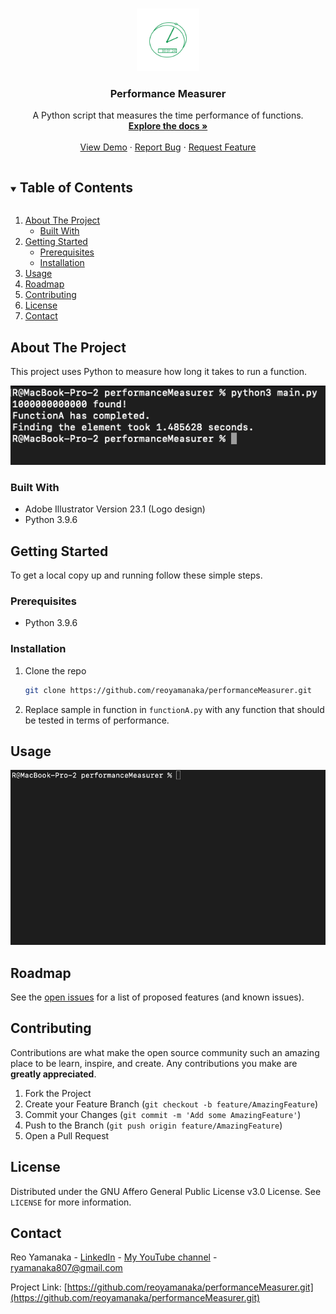 <!--
*** Thanks for checking out this project. If you have a suggestion
*** that would make this better, please fork the repo and create a pull request
*** or simply open an issue with the tag "enhancement".
***
-->


<!-- PROJECT LOGO -->
<br />
<p align="center">
  <a href="https://github.com/reoyamanaka/performanceMeasurer.git">
    <img src="media/performanceMeasurer.svg" alt="Logo" width="100" height="100">
  </a>

  <h3 align="center">Performance Measurer</h3>

  <p align="center">
    A Python script that measures the time performance of functions.
    <br />
    <a href="https://github.com/reoyamanaka/performanceMeasurer"><strong>Explore the docs »</strong></a>
    <br />
    <br />
    <a href="#usage">View Demo</a>
    ·
    <a href="https://github.com/reoyamanaka/performanceMeasurer/issues">Report Bug</a>
    ·
    <a href="https://github.com/reoyamanaka/performanceMeasurer/issues">Request Feature</a>
  </p>
</p>



<!-- TABLE OF CONTENTS -->
<details open="open">
  <summary><h2 style="display: inline-block">Table of Contents</h2></summary>
  <ol>
    <li>
      <a href="#about-the-project">About The Project</a>
      <ul>
        <li><a href="#built-with">Built With</a></li>
      </ul>
    </li>
    <li>
      <a href="#getting-started">Getting Started</a>
      <ul>
        <li><a href="#prerequisites">Prerequisites</a></li>
        <li><a href="#installation">Installation</a></li>
      </ul>
    </li>
    <li><a href="#usage">Usage</a></li>
    <li><a href="#roadmap">Roadmap</a></li>
    <li><a href="#contributing">Contributing</a></li>
    <li><a href="#license">License</a></li>
    <li><a href="#contact">Contact</a></li>
  </ol>
</details>



<!-- ABOUT THE PROJECT -->
## About The Project

This project uses Python to measure how long it takes to run a function.
<p align="left">
  <img src="media/0.png">
</p>

### Built With

* Adobe Illustrator Version 23.1 (Logo design)
* Python 3.9.6

<!-- GETTING STARTED -->
## Getting Started

To get a local copy up and running follow these simple steps.

### Prerequisites

* Python 3.9.6


### Installation

1. Clone the repo
   ```sh
   git clone https://github.com/reoyamanaka/performanceMeasurer.git
   ```
2. Replace sample in function in `functionA.py` with any function that should be tested in terms of performance.


<!-- USAGE -->
## Usage

![](media/demo.gif)


<!-- ROADMAP -->
## Roadmap

See the [open issues](https://github.com/reoyamanaka/performanceMeasurer/issues) for a list of proposed features (and known issues).



<!-- CONTRIBUTING -->
## Contributing

Contributions are what make the open source community such an amazing place to be learn, inspire, and create. Any contributions you make are **greatly appreciated**.

1. Fork the Project
2. Create your Feature Branch (`git checkout -b feature/AmazingFeature`)
3. Commit your Changes (`git commit -m 'Add some AmazingFeature'`)
4. Push to the Branch (`git push origin feature/AmazingFeature`)
5. Open a Pull Request



<!-- LICENSE -->
## License

Distributed under the GNU Affero General Public License v3.0 License. See `LICENSE` for more information.


<!-- CONTACT -->
## Contact

Reo Yamanaka - [LinkedIn](https://www.linkedin.com/in/reo-yamanaka-7a2289119/) - [My YouTube channel](https://www.youtube.com/channel/UCBwqp_MEM2XcSnq7kRvOB3A) - ryamanaka807@gmail.com

Project Link: [https://github.com/reoyamanaka/performanceMeasurer.git](https://github.com/reoyamanaka/performanceMeasurer.git)
